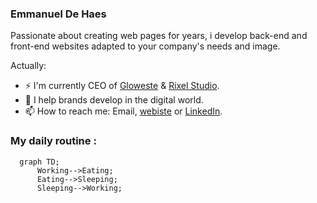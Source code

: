 ### Emmanuel De Haes
Passionate about creating web pages for years, i develop back-end and front-end websites adapted to your company's needs and image.

<!--
**emmanueldehaes/emmanueldehaes** is a ✨ _special_ ✨ repository because its `README.md` (this file) appears on your GitHub profile.
-->

Actually:

- ⚡ I'm currently CEO of [Gloweste] & [Rixel Studio].
- 🌱 I help brands develop in the digital world.
- 📫 How to reach me: Email, [webiste] or [LinkedIn].

### My daily routine :

```mermaid
  graph TD;
      Working-->Eating;
      Eating-->Sleeping;
      Sleeping-->Working;
```

[webiste]: https://emmanueldehaes.com/
[LinkedIn]: https://www.linkedin.com/in/emmanueldehaes/
[Gloweste]: https://www.gloweste.com/
[Rixel Studio]: https://rixelstudio.com/
